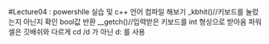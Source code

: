 #Lecture04 : powershlle 실습 및 c++ 언어 컴파일 해보기
_kbhit()//키보드를 눌렀는지 아닌지 확인 bool값 반환
__getch()//입력받은 키보드를 int  형싱으로 받아옴
파워셀은 깃배쉬와 다르게 cd /d 가 아닌 d: 를 사용
